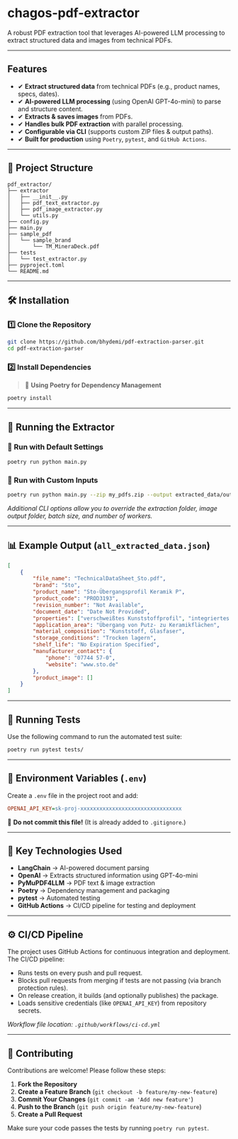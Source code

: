 
# chagos-pdf-extractor

A robust PDF extraction tool that leverages AI-powered LLM processing to extract structured data and images from technical PDFs.

---

## **Features**

- ✔ **Extract structured data** from technical PDFs (e.g., product names, specs, dates).
- ✔ **AI-powered LLM processing** (using OpenAI GPT-4o-mini) to parse and structure content.
- ✔ **Extracts & saves images** from PDFs.
- ✔ **Handles bulk PDF extraction** with parallel processing.
- ✔ **Configurable via CLI** (supports custom ZIP files & output paths).
- ✔ **Built for production** using `Poetry`, `pytest`, and `GitHub Actions`.

---

## **📂 Project Structure**

```
pdf_extractor/
├── extractor
│   ├── __init__.py
│   ├── pdf_text_extractor.py
│   ├── pdf_image_extractor.py
│   └── utils.py
├── config.py
├── main.py
├── sample_pdf
│   └── sample_brand
│       └── TM_MineraDeck.pdf
├── tests
│   └── test_extractor.py
├── pyproject.toml
└── README.md
```

---

## **🛠 Installation**

### **1️⃣ Clone the Repository**
```bash
git clone https://github.com/bhydemi/pdf-extraction-parser.git
cd pdf-extraction-parser
```

### **2️⃣ Install Dependencies**
> 🚀 **Using Poetry for Dependency Management**
```bash
poetry install
```

---

## **🚀 Running the Extractor**

### **🔹 Run with Default Settings**
```bash
poetry run python main.py
```

### **🔹 Run with Custom Inputs**
```bash
poetry run python main.py --zip my_pdfs.zip --output extracted_data/output.json
```

*Additional CLI options allow you to override the extraction folder, image output folder, batch size, and number of workers.*

---

## **📊 Example Output (`all_extracted_data.json`)**

```json
[
    {
        "file_name": "TechnicalDataSheet_Sto.pdf",
        "brand": "Sto",
        "product_name": "Sto-Übergangsprofil Keramik P",
        "product_code": "PROD3193",
        "revision_number": "Not Available",
        "document_date": "Date Not Provided",
        "properties": ["verschweißtes Kunststoffprofil", "integriertes Glasfasergewebe"],
        "application_area": "Übergang von Putz- zu Keramikflächen",
        "material_composition": "Kunststoff, Glasfaser",
        "storage_conditions": "Trocken lagern",
        "shelf_life": "No Expiration Specified",
        "manufacturer_contact": {
            "phone": "07744 57-0",
            "website": "www.sto.de"
        },
        "product_image": []
    }
]
```

---

## **🧪 Running Tests**

Use the following command to run the automated test suite:
```bash
poetry run pytest tests/
```

---

## **📜 Environment Variables (`.env`)**

Create a `.env` file in the project root and add:
```ini
OPENAI_API_KEY=sk-proj-xxxxxxxxxxxxxxxxxxxxxxxxxxxxxxxx
```
🚀 **Do not commit this file!** (It is already added to `.gitignore`.)

---

## **📌 Key Technologies Used**

- **LangChain** → AI-powered document parsing
- **OpenAI** → Extracts structured information using GPT-4o-mini
- **PyMuPDF4LLM** → PDF text & image extraction
- **Poetry** → Dependency management and packaging
- **pytest** → Automated testing
- **GitHub Actions** → CI/CD pipeline for testing and deployment

---

## **⚙ CI/CD Pipeline**

The project uses GitHub Actions for continuous integration and deployment. The CI/CD pipeline:

- Runs tests on every push and pull request.
- Blocks pull requests from merging if tests are not passing (via branch protection rules).
- On release creation, it builds (and optionally publishes) the package.
- Loads sensitive credentials (like `OPENAI_API_KEY`) from repository secrets.

*Workflow file location: `.github/workflows/ci-cd.yml`*

---

## **🤝 Contributing**

Contributions are welcome! Please follow these steps:

1. **Fork the Repository**
2. **Create a Feature Branch** (`git checkout -b feature/my-new-feature`)
3. **Commit Your Changes** (`git commit -am 'Add new feature'`)
4. **Push to the Branch** (`git push origin feature/my-new-feature`)
5. **Create a Pull Request**

Make sure your code passes the tests by running `poetry run pytest`.


